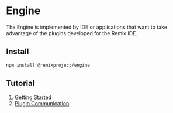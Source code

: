 # Engine

The Engine is implemented by IDE or applications that want to take advantage of the plugins developed for the Remix IDE.

## Install
```bash
npm install @remixproject/engine
```

## Tutorial

1. [Getting Started](1-getting-started.md)
2. [Plugin Communication](2-plugin-communication.md)